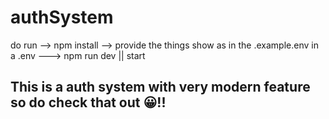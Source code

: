 # authSystem

do run --> npm install --> provide the things show as in the .example.env in a .env ---> npm run dev || start

## This is a auth system with very modern feature so do check that out 😀!!

